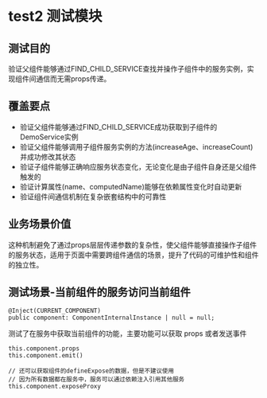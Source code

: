 # test2 测试模块

## 测试目的

验证父组件能够通过FIND_CHILD_SERVICE查找并操作子组件中的服务实例，实现组件间通信而无需props传递。

## 覆盖要点

- 验证父组件能够通过FIND_CHILD_SERVICE成功获取到子组件的DemoService实例
- 验证父组件能够调用子组件服务实例的方法(increaseAge、increaseCount)并成功修改其状态
- 验证子组件能够正确响应服务状态变化，无论变化是由子组件自身还是父组件触发的
- 验证计算属性(name、computedName)能够在依赖属性变化时自动更新
- 验证组件间通信机制在复杂嵌套结构中的可靠性

## 业务场景价值

这种机制避免了通过props层层传递参数的复杂性，使父组件能够直接操作子组件的服务状态，适用于页面中需要跨组件通信的场景，提升了代码的可维护性和组件的独立性。

## 测试场景-当前组件的服务访问当前组件

```
@Inject(CURRENT_COMPONENT)
public component: ComponentInternalInstance | null = null;
```

测试了在服务中获取当前组件的功能，主要功能可以获取 props 或者发送事件

```
this.component.props
this.component.emit()

// 还可以获取组件的defineExpose的数据，但是不建议使用
// 因为所有数据都在服务中，服务可以通过依赖注入引用其他服务
this.component.exposeProxy
```
